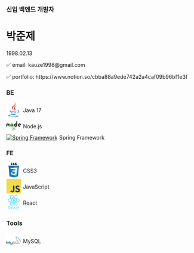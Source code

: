 <h3 align="left">신입 백엔드 개발자</h3>
<h1 align="left">박준제</h1>

1998.02.13
<p>✅ email:  kauze1998@gmail.com </p>
<p>✅ portfolio: https://www.notion.so/cbba88a9ede742a2a4caf09b96bf1e3f <p/> 
<p align="left">
</p>

<h3 align="left">BE</h3>
<div style="display: flex; align-items: center;">
    <a href="https://www.java.com" target="_blank" rel="noreferrer">
        <img src="https://raw.githubusercontent.com/devicons/devicon/master/icons/java/java-original.svg" alt="Java 17" width="40" height="40"/>
    </a>
    <span style="margin-left: 5px;">Java 17</span>
</div>

<div style="display: flex; align-items: center;">
    <a href="https://nodejs.org" target="_blank" rel="noreferrer">
        <img src="https://raw.githubusercontent.com/devicons/devicon/master/icons/nodejs/nodejs-original-wordmark.svg" alt="Node.js" width="40" height="40"/>
    </a>
    <span style="margin-left: 5px;">Node.js</span>
</div>

<div style="display: flex; align-items: center;">
    <a href="https://spring.io/" target="_blank" rel="noreferrer">
        <img src="https://www.vectorlogo.zone/logos/springio/springio-icon.svg" alt="Spring Framework" width="40" height="40"/>
    </a>
    <span style="margin-left: 5px;">Spring Framework</span>
</div>



<h3 align="left">FE</h3>
<div style="display: flex; align-items: center;">
    <a href="https://www.w3schools.com/css/" target="_blank" rel="noreferrer">
        <img src="https://raw.githubusercontent.com/devicons/devicon/master/icons/css3/css3-original-wordmark.svg" alt="CSS3" width="40" height="40"/>
    </a>
    <span style="margin-left: 5px;">CSS3</span>
</div>

<div style="display: flex; align-items: center;">
    <a href="https://git-scm.com/" target="_blank" rel="noreferrer">
        <img src="https://raw.githubusercontent.com/devicons/devicon/master/icons/javascript/javascript-original.svg" alt="JavaScript" width="40" height="40"/>
    </a>
    <span style="margin-left: 5px;">JavaScript</span>
</div>

<div style="display: flex; align-items: center;">
    <a href="https://reactjs.org/" target="_blank" rel="noreferrer">
        <img src="https://raw.githubusercontent.com/devicons/devicon/master/icons/react/react-original-wordmark.svg" alt="React" width="40" height="40"/>
    </a>
    <span style="margin-left: 5px;">React</span>
</div>

<h3 align="left">Tools</h3>
<div style="display: flex; align-items: center;">
    <a href="https://www.mysql.com/" target="_blank" rel="noreferrer">
        <img src="https://raw.githubusercontent.com/devicons/devicon/master/icons/mysql/mysql-original-wordmark.svg" alt="MySQL" width="40" height="40"/>
    </a>
    <span style="margin-left: 5px;">MySQL</span>
</div>

